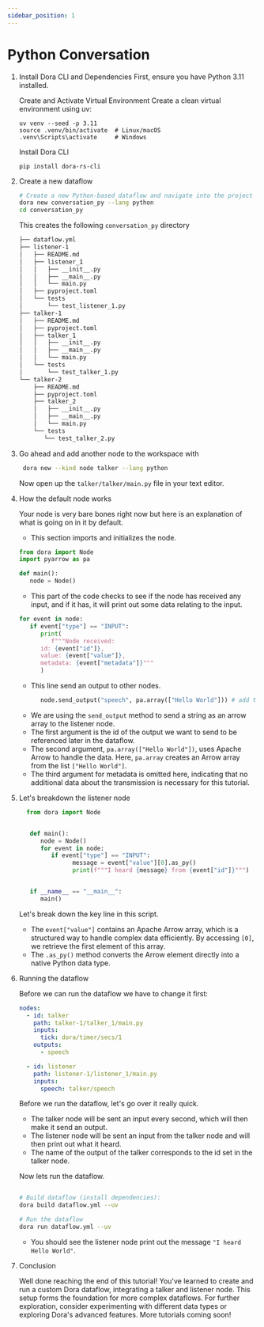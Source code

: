 ```yaml
---
sidebar_position: 1
---
```


# Python Conversation
1. Install Dora CLI and Dependencies
   First, ensure you have Python 3.11 installed.
   
   Create and Activate Virtual Environment
   Create a clean virtual environment using uv:
   ```
   uv venv --seed -p 3.11
   source .venv/bin/activate  # Linux/macOS
   .venv\Scripts\activate     # Windows
   ```
   Install Dora CLI
   ```
   pip install dora-rs-cli
   ```

2. Create a new dataflow

   ```bash
   # Create a new Python-based dataflow and navigate into the project directory
   dora new conversation_py --lang python
   cd conversation_py
   ```

   This creates the following `conversation_py` directory

   ```bash
   ├── dataflow.yml
   ├── listener-1
   │   ├── README.md
   │   ├── listener_1
   │   │   ├── __init__.py
   │   │   ├── __main__.py
   │   │   └── main.py
   │   ├── pyproject.toml
   │   └── tests
   │       └── test_listener_1.py
   ├── talker-1
   │   ├── README.md
   │   ├── pyproject.toml
   │   ├── talker_1
   │   │   ├── __init__.py
   │   │   ├── __main__.py
   │   │   └── main.py
   │   └── tests
   │       └── test_talker_1.py
   └── talker-2
       ├── README.md
       ├── pyproject.toml
       ├── talker_2
       │   ├── __init__.py
       │   ├── __main__.py
       │   └── main.py
       └── tests
          └── test_talker_2.py
   ```

3. Go ahead and add another node to the workspace with

   ```bash
    dora new --kind node talker --lang python
   ```

   Now open up the `talker/talker/main.py` file in your text editor.

4. How the default node works

   Your node is very bare bones right now but here is an explanation of what is going on in it by default.

   - This section imports and initializes the node.

   ```python
   from dora import Node
   import pyarrow as pa

   def main():
      node = Node()
   ```

   - This part of the code checks to see if the node has received any input, and if it has, it will print out some data relating to the input.

   ```python
   for event in node:
      if event["type"] == "INPUT":
         print(
            f"""Node received:
         id: {event["id"]},
         value: {event["value"]},
         metadata: {event["metadata"]}"""
         )
   ```

   - This line send an output to other nodes.

   ```python
         node.send_output("speech", pa.array(["Hello World"])) # add this line
   ```

   - We are using the `send_output` method to send a string as an arrow array to the listener node.
   - The first argument is the id of the output we want to send to be referenced later in the dataflow.
   - The second argument, `pa.array(["Hello World"])`, uses Apache Arrow to handle the data. Here, `pa.array` creates an Arrow array from the list `["Hello World"]`.
   - The third argument for metadata is omitted here, indicating that no additional data about the transmission is necessary for this tutorial.

5. Let's breakdown the listener node

   ```python
     from dora import Node


      def main():
         node = Node()
         for event in node:
            if event["type"] == "INPUT":
                  message = event["value"][0].as_py()
                  print(f"""I heard {message} from {event["id"]}""")


      if __name__ == "__main__":
         main()
   ```

   Let's break down the key line in this script.

   - The `event["value"]` contains an Apache Arrow array, which is a structured way to handle complex data efficiently. By accessing `[0]`, we retrieve the first element of this array.
   - The `.as_py()` method converts the Arrow element directly into a native Python data type.

6. Running the dataflow

   Before we can run the dataflow we have to change it first:

   ```yaml
   nodes:
     - id: talker
       path: talker-1/talker_1/main.py
       inputs:
         tick: dora/timer/secs/1
       outputs:
         - speech

     - id: listener
       path: listener-1/listener_1/main.py
       inputs:
         speech: talker/speech
   ```

   Before we run the dataflow, let's go over it really quick.

   - The talker node will be sent an input every second, which will then make it send an output.
   - The listener node will be sent an input from the talker node and will then print out what it heard.
   - The name of the output of the talker corresponds to the id set in the talker node.

   Now lets run the dataflow.

   ```bash

   # Build dataflow (install dependencies):
   dora build dataflow.yml --uv

   # Run the dataflow
   dora run dataflow.yml --uv
   ```

   - You should see the listener node print out the message `"I heard Hello World"`.

7. Conclusion

   Well done reaching the end of this tutorial! You've learned to create and run a custom Dora dataflow, integrating a talker and listener node. This setup forms the foundation for more complex dataflows. For further exploration, consider experimenting with different data types or exploring Dora's advanced features. More tutorials coming soon!
